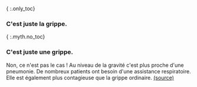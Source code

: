 { :.only_toc}
### C'est juste la grippe.

{ :.myth.no_toc}
### C'est juste une grippe.

Non, ce n'est pas le cas ! Au niveau de la gravité c'est plus proche d'une pneumonie. De nombreux patients ont besoin d'une assistance respiratoire. Elle est également plus contagieuse que la grippe ordinaire. [(source)](https://www.ncbi.nlm.nih.gov/pubmed/32064853)
